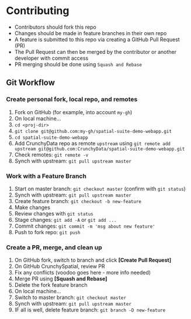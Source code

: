 # Contributing

* Contributors should fork this repo
* Changes should be made in feature branches in their own repo
* A feature is submitted to this repo via creating a GitHub Pull Request (PR)
* The Pull Request can then be merged by the contributor or another developer with commit access
* PR merging should be done using `Squash and Rebase`

## Git Workflow

### Create personal fork, local repo, and remotes

1. Fork on GitHub (for example, into account `my-gh`)
1. On local machine...
1. `cd <proj-dir>`
1. `git clone git@github.com:my-gh/spatial-suite-demo-webapp.git`
1. `cd spatial-suite-demo-webapp`
1. Add CrunchyData repo as remote `upstream` using `git remote add upstream git@github.com:CrunchyData/spatial-suite-demo-webapp.git`
1. Check remotes: `git remote -v`
1. Synch with upstream: `git pull upstream master`

### Work with a Feature Branch

1. Start on master branch: `git checkout master` (confirm with `git status`)
1. Synch with upstream: `git pull upstream master`
1. Create feature branch: `git checkout -b new-feature`
1. Make changes
1. Review changes with `git status`
1. Stage changes: `git add -A` or `git add ...`
1. Commit changes: `git commit -m 'msg about new feature'`
1. Push to fork repo: `git push`


### Create a PR, merge, and clean up

1. On GitHub fork, switch to branch and click **[Create Pull Request]**
1. On GitHub CrunchySpatial, review PR
1. Fix any conflicts (voodoo goes here - more info needed)
1. Merge PR using **[Squash and Rebase]**
1. Delete the fork feature branch
1. On local machine...
1. Switch to master branch: `git checkout master`
1. Synch with upstream: `git pull upstream master`
1. IF all is well, delete feature branch: `git branch -D new-feature`

